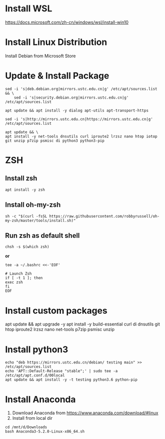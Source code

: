 # Install WSL
https://docs.microsoft.com/zh-cn/windows/wsl/install-win10

# Install Linux Distribution
Install Debian from Microsoft Store

# Update & Install Package
```
sed -i 's|deb.debian.org|mirrors.ustc.edu.cn|g' /etc/apt/sources.list && \
    sed -i 's|security.debian.org|mirrors.ustc.edu.cn|g' /etc/apt/sources.list

apt update && apt install -y dialog apt-utils apt-transport-https

sed -i 's|http://mirrors.ustc.edu.cn|https://mirrors.ustc.edu.cn|g' /etc/apt/sources.list

apt update && \
apt install -y net-tools dnsutils curl iproute2 lrzsz nano htop iotop git unzip p7zip psmisc di python3 python3-pip
```

# ZSH
## Install zsh
`apt install -y zsh`

## Install oh-my-zsh
`sh -c "$(curl -fsSL https://raw.githubusercontent.com/robbyrussell/oh-my-zsh/master/tools/install.sh)"`

## Run zsh as default shell
`chsh -s $(which zsh)`

**or**  
```
tee -a ~/.bashrc <<-'EOF'

# Launch Zsh 
if [ -t 1 ]; then 
exec zsh 
fi
EOF
```

# Install custom packages
apt update && apt upgrade -y
apt install -y build-essential curl di dnsutils git htop iproute2 lrzsz nano net-tools p7zip psmisc unzip

# Install python3
```
echo "deb https://mirrors.ustc.edu.cn/debian/ testing main" >> /etc/apt/sources.list
echo 'APT::Default-Release "stable";' | sudo tee -a /etc/apt/apt.conf.d/00local
apt update && apt install -y -t testing python3.6 python-pip
```

# Install Anaconda
1. Download Anaconda from https://www.anaconda.com/download/#linux
2. Install from local dir
```
cd /mnt/d/Downloads
bash Anaconda3-5.2.0-Linux-x86_64.sh
```
